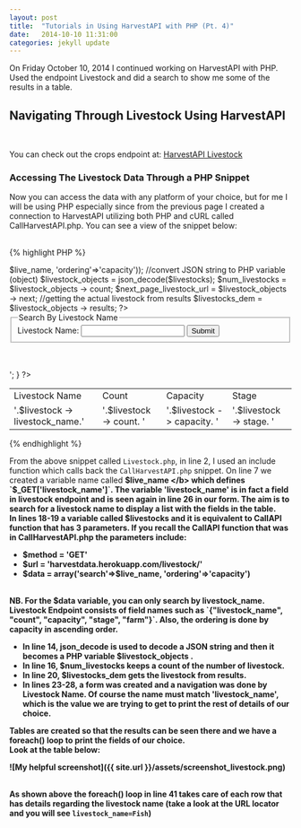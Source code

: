 ```yaml
---
layout: post
title:  "Tutorials in Using HarvestAPI with PHP (Pt. 4)"
date:   2014-10-10 11:31:00
categories: jekyll update
---
```


On Friday October 10, 2014 I continued working on HarvestAPI with PHP. Used the endpoint Livestock and did a search to show me 
some of the results in a table. <br/>

<h2> <b> Navigating Through Livestock Using HarvestAPI </b> </h2> 
<br/>

You can check out the crops endpoint at: <a href="http://harvestdata.herokuapp.com/livestock/"> HarvestAPI Livestock </a>

<h3> <b> Accessing The Livestock Data Through a PHP Snippet </b> </h3>
Now you can access the data with any platform of your choice, but for me I will be using PHP especially since from the 
previous page I created a connection to HarvestAPI utilizing both PHP and cURL called CallHarvestAPI.php. 
You can see a view of the snippet below:
<br/><br/>

{% highlight PHP %}
<?php
	include("CallHarvestAPI.php");

	/*---------------------------------------------------------------------------*/
	/*------------------------ Livestock Details --------------------------------*/
	/*---------------------------------------------------------------------------*/
		
	$live_name = $_GET['livestock_name'];

	// call livestock resource to return string
	$livestocks = CallAPI('GET', 'harvestdata.herokuapp.com/livestock/',
				array('search'=>$live_name, 'ordering'=>'capacity'));
	
	//convert JSON string to PHP variable (object)
	$livestock_objects = json_decode($livestocks);
			
	$num_livestocks = $livestock_objects -> count;
	$next_page_livestock_url = $livestock_objects -> next;
			
	//getting the actual livestock from results
	$livestocks_dem = $livestock_objects -> results;
?>	

<form action="livestocks.php" method="get">
	<fieldset>
		<legend> Search By Livestock Name </legend>
		Livestock Name: <input type="text" name = "livestock_name"/> <input type="submit"/>		
	</fieldset>
</form>
<br />
<br />
<table>
	<tr>
		<td> Livestock Name </td>
		<td> Count </td>	
		<td> Capacity </td>
		<td> Stage </td>			
	</tr>
		
<?php 
	foreach($livestocks_dem as $livestock)
	{
		echo '<tr>
			<td>'.$livestock -> livestock_name.'</td>
			<td>'.$livestock -> count. '</td>
			<td>'.$livestock -> capacity. '</td>
			<td>'.$livestock -> stage. '</td>
		</tr>';			
	}
?>
</table>
			
{% endhighlight %}

From the above snippet called `Livestock.php`, in line 2, I used an include function which calls back the `CallHarvestAPI.php` 
snippet. On line 7 we created a variable name called <b> $live_name </b> which defines `$_GET['livestock_name']`. The variable 
'livestock_name' is in fact a field in livestock endpoint and is seen again in line 26 in our form. The aim is to 
search for a livestock name to display a list with the fields in the table.
<br/>
In lines 18-19 a variable called $livestocks and it is equivalent to CallAPI function that has 3 parameters. If you recall 
the CallAPI function that was in CallHarvestAPI.php the parameters include:
<ul>
	<li> $method = 'GET' </li>
	<li> $url = 'harvestdata.herokuapp.com/livestock/'</li>
	<li> $data = array('search'=>$live_name, 'ordering'=>'capacity') </li>
</ul>
<br/>
NB. For the $data variable, you can only search by livestock_name. Livestock Endpoint consists of field names such as 
`{"livestock_name", "count", "capacity", "stage", "farm"}`. Also, the ordering is done by capacity in ascending order.

<ul>
	<li>
		In line 14, json_decode is used to decode a JSON string and then it becomes a PHP variable <b> $livestock_objects </b>.				  	
	</li>
	<li>
		In line 16, <b> $num_livestocks </b> keeps a count of the number of livestock.				  	
	</li>
	<li>
		In line 20, <b> $livestocks_dem </b> gets the livestock from results.				  	
	</li>
	<li>
		In lines 23-28, a form was created and a navigation was done by Livestock Name. Of course the name must match 
		'livestock_name', which is the value we are trying to get to print the rest of details of our choice. 
	</li>
</ul>

Tables are created so that the results can be seen there and we have a foreach() loop to print the fields of our choice.<br />
Look at the table below: <br/>

![My helpful screenshot]({{ site.url }}/assets/screenshot_livestock.png)
<br/><br/>

As shown above the foreach() loop in line 41 takes care of each row that has details regarding the livestock name 
(take a look at the URL locator and you will see `livestock_name=Fish`)